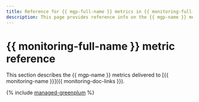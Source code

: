 ```yaml
---
title: Reference for {{ mgp-full-name }} metrics in {{ monitoring-full-name }}
description: This page provides reference info on the {{ mgp-name }} metrics delivered to {{ monitoring-full-name }}.
---
```


# {{ monitoring-full-name }} metric reference

This section describes the {{ mgp-name }} metrics delivered to [{{ monitoring-name }}]({{ monitoring-doc-links }}).

{% include [managed-greenplum](../_includes/monitoring/metrics-ref/managed-greenplum.md) %}